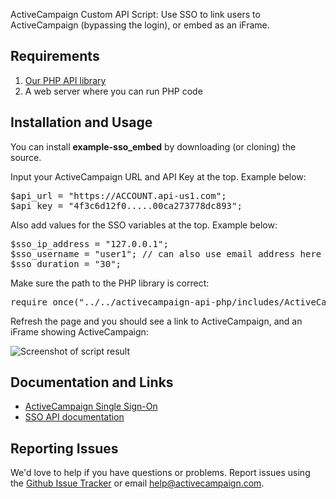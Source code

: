 ActiveCampaign Custom API Script: Use SSO to link users to ActiveCampaign (bypassing the login), or embed as an iFrame.

## Requirements

1. [Our PHP API library](https://github.com/ActiveCampaign/activecampaign-api-php)
2. A web server where you can run PHP code

## Installation and Usage

You can install **example-sso_embed** by downloading (or cloning) the source.

Input your ActiveCampaign URL and API Key at the top. Example below:

<pre>
$api_url = "https://ACCOUNT.api-us1.com";
$api_key = "4f3c6d12f0.....00ca273778dc893";
</pre>

Also add values for the SSO variables at the top. Example below:

<pre>
$sso_ip_address = "127.0.0.1";
$sso_username = "user1"; // can also use email address here
$sso_duration = "30";
</pre>

Make sure the path to the PHP library is correct:

<pre>
require_once("../../activecampaign-api-php/includes/ActiveCampaign.class.php");
</pre>

Refresh the page and you should see a link to ActiveCampaign, and an iFrame showing ActiveCampaign:

![Screenshot of script result](http://d226aj4ao1t61q.cloudfront.net/faeczxtlv_screenshot1.jpg)

## Documentation and Links

* [ActiveCampaign Single Sign-On](http://www.activecampaign.com/blog/activecampaign-single-sign-on/)
* [SSO API documentation](http://www.activecampaign.com/api/example.php?call=singlesignon)

## Reporting Issues

We'd love to help if you have questions or problems. Report issues using the [Github Issue Tracker](issues) or email help@activecampaign.com.